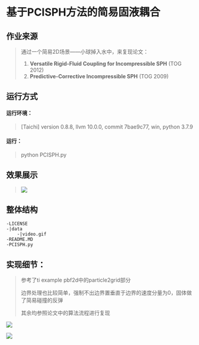 # 基于PCISPH方法的简易固液耦合

## 作业来源

> 通过一个简易2D场景——小球掉入水中，来复现论文：
>
> 1. **Versatile Rigid-Fluid Coupling for Incompressible SPH** (TOG 2012)
> 2. **Predictive-Corrective Incompressible SPH** (TOG 2009)

## 运行方式

#### 运行环境：

> [Taichi] version 0.8.8, llvm 10.0.0, commit 7bae9c77, win, python 3.7.9

#### 运行：

>  python PCISPH.py

## 效果展示
> ![](G:\Users\Imaginer\Desktop\siggraph\2D-PCISPH\TaichiCourse01_FinalProject\data\video.gif)

## 整体结构

```
-LICENSE
-|data
	-|video.gif
-README.MD
-PCISPH.py
```

## 实现细节：

> 参考了ti example pbf2d中的particle2grid部分
>
> 边界处理也比较简单，强制不出边界置垂直于边界的速度分量为0，固体做了简易碰撞的反弹
>
> 其余均参照论文中的算法流程进行复现

![](G:\Users\Imaginer\Desktop\siggraph\2D-PCISPH\TaichiCourse01_FinalProject\data\PCISPH.png)

![](G:\Users\Imaginer\Desktop\siggraph\2D-PCISPH\TaichiCourse01_FinalProject\data\Rigid-Fluid.png)


